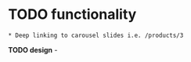 TODO functionality
==================
	* Deep linking to carousel slides i.e. /products/3

**TODO design**
	- 